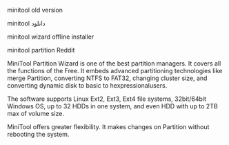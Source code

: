 minitool old version

minitool دانلود

minitool wizard offline installer

minitool partition Reddit

MiniTool Partition Wizard is one of the best partition managers. It covers all the functions of the Free. It embeds advanced partitioning technologies like merge Partition, converting NTFS to FAT32, changing cluster size, and converting dynamic disk to basic to hexpressionalusers.

The software supports Linux Ext2, Ext3, Ext4 file systems, 32bit/64bit Windows OS, up to 32 HDDs in one system, and even HDD with up to 2TB max of volume size.

MiniTool offers greater flexibility. It makes changes on Partition without rebooting the system.
